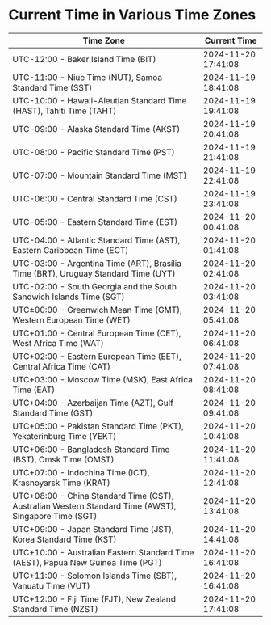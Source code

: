 # Current Time in Various Time Zones

| Time Zone | Current Time |
|-----------|--------------|
| UTC-12:00 - Baker Island Time (BIT) | 2024-11-20 17:41:08 |
| UTC-11:00 - Niue Time (NUT), Samoa Standard Time (SST) | 2024-11-19 18:41:08 |
| UTC-10:00 - Hawaii-Aleutian Standard Time (HAST), Tahiti Time (TAHT) | 2024-11-19 19:41:08 |
| UTC-09:00 - Alaska Standard Time (AKST) | 2024-11-19 20:41:08 |
| UTC-08:00 - Pacific Standard Time (PST) | 2024-11-19 21:41:08 |
| UTC-07:00 - Mountain Standard Time (MST) | 2024-11-19 22:41:08 |
| UTC-06:00 - Central Standard Time (CST) | 2024-11-19 23:41:08 |
| UTC-05:00 - Eastern Standard Time (EST) | 2024-11-20 00:41:08 |
| UTC-04:00 - Atlantic Standard Time (AST), Eastern Caribbean Time (ECT) | 2024-11-20 01:41:08 |
| UTC-03:00 - Argentina Time (ART), Brasília Time (BRT), Uruguay Standard Time (UYT) | 2024-11-20 02:41:08 |
| UTC-02:00 - South Georgia and the South Sandwich Islands Time (SGT) | 2024-11-20 03:41:08 |
| UTC±00:00 - Greenwich Mean Time (GMT), Western European Time (WET) | 2024-11-20 05:41:08 |
| UTC+01:00 - Central European Time (CET), West Africa Time (WAT) | 2024-11-20 06:41:08 |
| UTC+02:00 - Eastern European Time (EET), Central Africa Time (CAT) | 2024-11-20 07:41:08 |
| UTC+03:00 - Moscow Time (MSK), East Africa Time (EAT) | 2024-11-20 08:41:08 |
| UTC+04:00 - Azerbaijan Time (AZT), Gulf Standard Time (GST) | 2024-11-20 09:41:08 |
| UTC+05:00 - Pakistan Standard Time (PKT), Yekaterinburg Time (YEKT) | 2024-11-20 10:41:08 |
| UTC+06:00 - Bangladesh Standard Time (BST), Omsk Time (OMST) | 2024-11-20 11:41:08 |
| UTC+07:00 - Indochina Time (ICT), Krasnoyarsk Time (KRAT) | 2024-11-20 12:41:08 |
| UTC+08:00 - China Standard Time (CST), Australian Western Standard Time (AWST), Singapore Time (SGT) | 2024-11-20 13:41:08 |
| UTC+09:00 - Japan Standard Time (JST), Korea Standard Time (KST) | 2024-11-20 14:41:08 |
| UTC+10:00 - Australian Eastern Standard Time (AEST), Papua New Guinea Time (PGT) | 2024-11-20 16:41:08 |
| UTC+11:00 - Solomon Islands Time (SBT), Vanuatu Time (VUT) | 2024-11-20 16:41:08 |
| UTC+12:00 - Fiji Time (FJT), New Zealand Standard Time (NZST) | 2024-11-20 17:41:08 |
